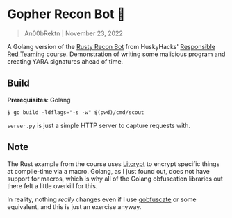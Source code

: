 # Gopher Recon Bot 🔭
> An00bRektn | November 23, 2022

A Golang version of the [Rusty Recon Bot](https://github.com/The-Taggart-Institute/rusty-recon-bot) from HuskyHacks' [Responsible Red Teaming](https://taggartinstitute.org/p/responsible-red-teaming) course. Demonstration of writing some malicious program and creating YARA signatures ahead of time.

## Build
**Prerequisites**: Golang
```shell
$ go build -ldflags="-s -w" $(pwd)/cmd/scout
```

`server.py` is just a simple HTTP server to capture requests with.

## Note
The Rust example from the course uses [Litcrypt](https://docs.rs/litcrypt/latest/litcrypt/) to encrypt specific things at compile-time via a macro. Golang, as I just found out, does not have support for macros, which is why all of the Golang obfuscation libraries out there felt a little overkill for this.

In reality, nothing *really* changes even if I use [gobfuscate](https://github.com/unixpickle/gobfuscate) or some equivalent, and this is just an exercise anyway. 